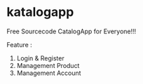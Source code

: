 # katalogapp
Free Sourcecode CatalogApp for Everyone!!!

Feature :
1. Login & Register
2. Management Product
3. Management Account
